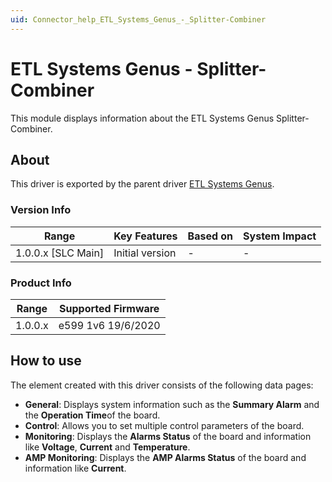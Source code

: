 ```yaml
---
uid: Connector_help_ETL_Systems_Genus_-_Splitter-Combiner
---
```


# ETL Systems Genus - Splitter-Combiner

This module displays information about the ETL Systems Genus Splitter-Combiner.

## About

This driver is exported by the parent driver [ETL Systems Genus](xref:Connector_help_ETL_Systems_Genus).

### Version Info

| **Range**            | **Key Features** | **Based on** | **System Impact** |
|----------------------|------------------|--------------|-------------------|
| 1.0.0.x \[SLC Main\] | Initial version  | \-           | \-                |

### Product Info

| **Range** | **Supported Firmware** |
|-----------|------------------------|
| 1.0.0.x   | e599 1v6 19/6/2020     |

## How to use

The element created with this driver consists of the following data pages:

- **General**: Displays system information such as the **Summary Alarm** and the **Operation Time**of the board.
- **Control**: Allows you to set multiple control parameters of the board.
- **Monitoring**: Displays the **Alarms Status** of the board and information like **Voltage**, **Current** and **Temperature**.
- **AMP Monitoring**: Displays the **AMP Alarms Status** of the board and information like **Current**.
